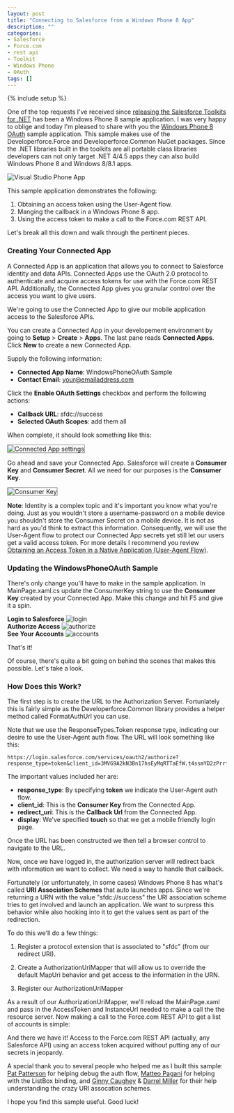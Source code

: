 ```yaml
---
layout: post
title: "Connecting to Salesforce from a Windows Phone 8 App"
description: ""
categories:
- Salesforce
- Force.com
- rest api
- Toolkit
- Windows Phone
- OAuth
tags: []
---
```

{% include setup %}

One of the top requests I've received since [releasing the Salesforce Toolkits for .NET](http://www.wadewegner.com/2014/01/announcing-the-salesforce-toolkits-for-net/) has been a Windows Phone 8 sample application. I was very happy to oblige and today I'm pleased to share with you the [Windows Phone 8 OAuth](https://github.com/developerforce/Force.com-Toolkit-for-NET/tree/master/samples/WindowsPhoneOAuth) sample application. This sample makes use of the <span class="inline-code">Developerforce.Force</span> and <span class="inline-code">Developerforce.Common</span> NuGet packages. Since the .NET libraries built in the toolkits are all portable class libraries developers can not only target .NET 4/4.5 apps they can also build Windows Phone 8 and Windows 8/8.1 apps.

![Visual Studio Phone App](https://f.cloud.github.com/assets/746259/2034797/fa1a98d6-8930-11e3-987b-c11f2c77feb2.png)

This sample application demonstrates the following:

1. Obtaining an access token using the User-Agent flow.
2. Manging the callback in a Windows Phone 8 app.
3. Using the access token to make a call to the Force.com REST API.

Let's break all this down and walk through the pertinent pieces.

### Creating Your Connected App

A Connected App is an application that allows you to connect to Salesforce identity and data APIs. Connected Apps use the OAuth 2.0 protocol to authenticate and acquire access tokens for use with the Force.com REST API. Additionally, the Connected App gives you granular control over the access you want to give users.

We're going to use the Connected App to give our mobile application access to the Salesforce APIs.

You can create a Connected App in your developement environment by going to **Setup** > **Create** > **Apps**. The last pane reads **Connected Apps**. Click **New** to create a new Connected App.

Supply the following information:

- **Connected App Name**: WindowsPhoneOAuth Sample
- **Contact Email**: your@emailaddress.com

Click the **Enable OAuth Settings** checkbox and perform the following actions:

- **Callback URL**: sfdc://success
- **Selected OAuth Scopes**: add them all

When complete, it should look something like this:

<img src="https://f.cloud.github.com/assets/746259/2034037/1bb7ae04-8925-11e3-8271-d2c99f4d80d9.png" alt="Connected App settings" style="border-style: solid;border-width:1px;border-color:#767676;">

Go ahead and save your Connected App. Salesforce will create a **Consumer Key** and **Consumer Secret**. All we need for our purposes is the **Consumer Key**.

<img src="https://f.cloud.github.com/assets/746259/2034118/5565bf82-8926-11e3-9f55-a7d3b555fc37.png" alt="Consumer Key" style="border-style: solid;border-width:1px;border-color:#767676;">

**Note**: Identity is a complex topic and it's important you know what you're doing. Just as you wouldn't store a username-password on a mobile device you shouldn't store the Consumer Secret on a mobile device. It is not as hard as you'd think to extract this information. Consequently, we will use the User-Agent flow to protect our Connected App secrets yet still let our users get a valid access token. For more details I recommend you review [Obtaining an Access Token in a Native Application (User-Agent Flow)](http://wiki.developerforce.com/page/Digging_Deeper_into_OAuth_2.0_on_Force.com#Obtaining_an_Access_Token_in_a_Native_Application_.28User-Agent_Flow.29).

### Updating the WindowsPhoneOAuth Sample

There's only change you'll have to make in the sample application. In <span class="inline-code">MainPage.xaml.cs</span> update the <span class="inline-code">ConsumerKey</span> string to use the **Consumer Key** created by your Connected App. Make this change and hit F5 and give it a spin.

<div class="row-fluid">
<div class="span4">
<strong>Login to Salesforce</strong>

<img src="https://f.cloud.github.com/assets/746259/2034280/9ce3b5e2-8928-11e3-9a0c-753c65ef917b.png" alt="login">

</div>
<div class="span4">
<strong>Authorize Access</strong>

<img src="https://f.cloud.github.com/assets/746259/2034281/9e48d9b2-8928-11e3-9bd7-7bba48bbee60.png" alt="authorize">

</div>
<div class="span4">
<strong>See Your Accounts</strong>

<img src="https://f.cloud.github.com/assets/746259/2034282/9fe3f284-8928-11e3-8849-94ee1fee1843.png" alt="accounts">

</div>
</div>

That's it!

Of course, there's quite a bit going on behind the scenes that makes this possible. Let's take a look.

### How Does this Work?

The first step is to create the URL to the Authorization Server. Fortunlately this is fairly simple as the 
<span class="inline-code">Developerforce.Common</span> library provides a helper method called <span class="inline-code">FormatAuthUrl</span> you can use.


<script src="https://gist.github.com/wadewegner/8697510.js?file=CreateAndBrowseAuthURL.cs"></script>

Note that we use the <span class="inline-code">ResponseTypes.Token</span> response type, indicating our desire to use the User-Agent auth flow. The URL will look something like this:

```
https://login.salesforce.com/services/oauth2/authorize?response_type=token&client_id=3MVG9A2kN3Bn17hsEyMqRTTaEfW.t4ssmYD2zPrrftW7vokEg0kCWj3H_NwryefANj37hbxV_KyB0Qd2NLySH&redirect_uri=sfdc://success&display=touch&immediate=False&state=&scope=
```

The important values included her are:

- **response_type**: By specifying **token** we indicate the User-Agent auth flow.
- **client_id**: This is the **Consumer Key** from the Connected App.
- **redirect_uri**: This is the **Callback Url** from the Connected App.
- **display**: We've specified **touch** so that we get a mobile friendly login page.

Once the URL has been constructed we then tell a browser control to navigate to the URL.

Now, once we have logged in, the authorization server will redirect back with information we want to collect. We need a way to handle that callback.

Fortunately (or unfortunately, in some cases) Windows Phone 8 has what's called **URI Association Schemes** that auto launches apps. Since we're returning a URN with the value "sfdc://success" the URI association scheme tries to get involved and launch an application. We want to surpress this behavior while also hooking into it to get the values sent as part of the redirection.

To do this we'll do a few things:

1. Register a protocol extension that is associated to "sfdc" (from our redirect URI).

	<script src="https://gist.github.com/wadewegner/8697510.js?file=WMAppManifest.xml"></script>

2. Create a <span class="inline-code">AuthorizationUriMapper</span> that will allow us to override the default <span class="inline-code">MapUri</span> behavior and get access to the information in the URN.

	<script src="https://gist.github.com/wadewegner/8697510.js?file=AssociationUriMapper.cs"></script>

3. Register our <span class="inline-code">AuthorizationUriMapper</span>

	<script src="https://gist.github.com/wadewegner/8697510.js?file=InitializePhoneApplication.cs"></script>

As a result of our <span class="inline-code">AuthorizationUriMapper</span>, we'll reload the <span class="inline-code">MainPage.xaml</span> and pass in the <span class="inline-code">AccessToken</span> and <span class="inline-code">InstanceUrl</span> needed to make a call the the resource server. Now making a call to the Force.com REST API to get a list of accounts is simple:

<script src="https://gist.github.com/wadewegner/8697510.js?file=LoadAccounts.cs"></script>

And there we have it! Access to the Force.com REST API (actually, any Salesforce API) using an access token acquired without putting any of our secrets in jeopardy.

A special thank you to several people who helped me as I built this sample: [Pat Patterson](http://twitter.com/metadaddy) for helping debug the auth flow, [Matteo Pagani](http://twitter.com/qmatteoq) for helping with the ListBox binding, and [Ginny Caughey](http://twitter.com/gcaughey) & [Darrel Miller](http://twitter.com/darrel_miller) for their help understanding the crazy URI assocation schemes.

I hope you find this sample useful. Good luck!